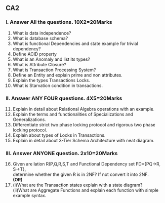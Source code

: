 ## CA2

### I. Answer All the questions. 10X2=20Marks

1. What is data independence?
2. What is database schema?
3. What is functional Dependencies and state example for trivial dependency?
4. Define ACID property
5. What is an Anomaly and list its types?
6. What is Attribute Closure?
7. What is Transaction Processing System?
8. Define an Entity and explain prime and non attributes.
9. Explain the types Transactions Locks.
10. What is Starvation condition in transactions.

### II. Answer ANY FOUR questions. 4X5=20Marks

11. Explain in detail about Relational Algebra operations with an example.
12. Explain the terms and functionalities of Specializations and Generalizations.
13. Differentiate strict two phase locking protocol and rigorous two phase locking protocol.
14. Explain about types of Locks in Transactions.
15. Explain in detail about 3-Tier Schema Architecture with neat diagram.

### III. Answer ANYONE question. 2x10=20Marks

16. Given are lation R(P,Q,R,S,T and Functional Dependency set FD={PQ→R, S→T},\
     determine whether the given R is in 2NF? If not convert it into 2NF.\
    **(OR)**
17. (i)What are the Transaction states explain with a state diagram?\
    (ii)What are Aggregate Functions and explain each function with simple example syntax.
